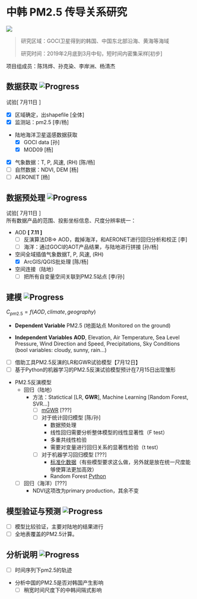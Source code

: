 # 中韩 PM2.5 传导关系研究

![](https://img.shields.io/badge/build-processing-brightgreen.svg)

> 研究区域：GOCI卫星得到的韩国、中国东北部沿海、黄海等海域
> 
> 研究时间：2019年2月底到3月中旬，短时间内密集采样[初步]

项目组成员：陈玮烨、孙克染、李岸洲、杨清杰
## 数据获取  ![Progress](http://progressed.io/bar/75)
试验[ 7月11日 ]

+ [x] 区域确定，出shapefile [全体]
+ [x] 监测站：pm2.5 [李/杨]
+ 陆地海洋卫星遥感数据获取
  + [x] GOCI data [孙]
  + [x] MOD09 [杨]
+ [x] 气象数据：T, P, 风速, (RH) [陈/杨]
+ [ ] 自然数据：NDVI, DEM [杨]
+ [ ] AERONET [杨]

## 数据预处理  ![Progress](http://progressed.io/bar/25)
试验[ 7月11日 ]<br>
所有数据产品的范围、投影坐标信息、尺度分辨率统一：


+ AOD **[ 7.11 ]**
  + [ ] 反演算法DB=> AOD，裁掉海洋，和AERONET进行回归分析和校正 [李]
  + [ ] 海洋：通过GOCI的AOT产品结果，与陆地进行拼接 [孙/杨]
+ 空间全域插值气象数据T, P, 风速, (RH) 
  + [x] ArcGIS/QGIS批处理 [陈/杨]
+ 空间连接（陆地）
  + [ ] 把所有自变量空间关联到PM2.5站点 [李/孙]

## 建模  ![Progress](http://progressed.io/bar/5)
$C_{pm2.5} = f(AOD, climate, geography)$
* **Dependent Variable**
PM2.5 (地面站点 Monitored on the ground)

* **Independent Variables**
**AOD**, Elevation, Air Temperature, Sea Level Pressure, Wind Direction and Speed, Precipitations, Sky Conditions (bool variables: cloudy, sunny, rain...)

- [ ] 借助工具PM2.5反演的LR和GWR试验模型【7月12日】
- [ ] 基于Python的机器学习的PM2.5反演试验模型预计在7月15日出现雏形

* PM2.5反演模型
  * 回归（陆地）
    * 方法：Statictical [LR, **GWR**], Machine Learning [Random Forest, SVR…]
      * [ ] [mGWR](https://github.com/pysal/mgwr) [???]
      * [ ] 对于统计回归模型 [陈/孙]
        * 数据预处理
        * 线性回归需要分析整体模型的线性显著性（F test）
        * 多重共线性检验
        * 需要对变量进行回归关系的显著性检验（t test） 
      * [ ] 对于机器学习回归模型 [???]
        * [标准化数据](https://docs.microsoft.com/en-us/azure/machine-learning/studio-module-reference/normalize-data)（有些模型要求这么做，另外就是放在统一尺度能够使算法更加高效）
        * Random Forest [Python](https://towardsdatascience.com/random-forest-in-python-24d0893d51c0)
  * [ ] 回归（海洋）[???]
    * NDVI这项改为primary production，其余不变

## 模型验证与预测  ![Progress](http://progressed.io/bar/5)
+ [ ] 模型比较验证，主要对陆地的结果进行
+ [ ] 全地表覆盖的PM2.5计算。

## 分析说明  ![Progress](http://progressed.io/bar/5)
+ [ ] 时间序列下pm2.5的轨迹
+ 分析中国的PM2.5是否对韩国产生影响
  + [ ] 稍宽时间尺度下的中韩间隔式影响
